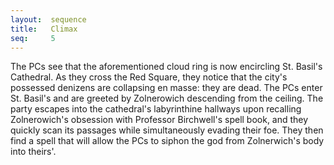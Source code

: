 ```yaml
---
layout:  sequence
title:   Climax 
seq:     5
---
```



The PCs see that the aforementioned cloud ring is now encircling St. Basil's Cathedral.
As they cross the Red Square, they notice that the city's possessed denizens are collapsing en masse: they are dead.
The PCs enter St. Basil's and are greeted by Zolnerowich descending from the ceiling.
The party escapes into the cathedral's labyrinthine hallways upon recalling Zolnerowich's obsession with Professor Birchwell's spell book,
and they quickly scan its passages while simultaneously evading their foe.
They then find a spell that will allow the PCs to siphon the god from Zolnerwich's body into theirs'.

